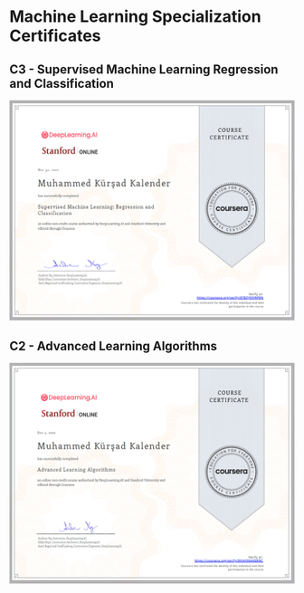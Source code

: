 # Machine Learning Specialization Certificates

## C3 - Supervised Machine Learning Regression and Classification

![](/Certifications/Machine-Learning-Specialization/helper/c1certificate.PNG)

## C2 - Advanced Learning Algorithms

![](/Certifications/Machine-Learning-Specialization/helper/c2certificate.PNG)
